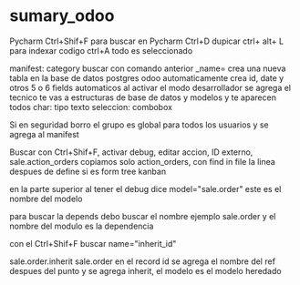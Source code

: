 # sumary_odoo
Pycharm
Ctrl+Shif+F para buscar en Pycharm
Ctrl+D dupicar 
ctrl+ alt+ L para indexar codigo
ctrl+A todo es seleccionado

manifest: category buscar con comando anterior
_name= crea una nueva tabla en la base de datos postgres
odoo automaticamente crea id, date y otros 5 o 6 fields automaticos
al activar el modo desarrollador se agrega el tecnico te vas a estructuras de base de datos y modelos y te aparecen todos
char: tipo texto seleccion: combobox

Si en seguridad borro el grupo es global para todos los usuarios y se agrega al manifest

Buscar con Ctrl+Shif+F, activar debug, editar accion, ID externo, sale.action_orders copiamos solo action_orders, con find in file 
la linea despues de <field name="arch" type="xml"> define si es form tree kanban
  
  
  en la parte superior al tener el debug dice model="sale.order" este es el nombre del modelo
  
  para buscar la depends debo buscar el nombre ejemplo sale.order y el nombre del modulo es la dependencia
  
  con el Ctrl+Shif+F buscar name="inherit_id"

<record id="view_order_form_inherit" model="ir.ui.view">
            <field name="name">sale.order.inherit</field>
            <field name="model">sale.order</field>
            <field name="inherit_id" ref="sale.view_order_form"/>
            <field name="arch" type="xml">
           </field>
  </record>
  en el record id se agrega el nombre del ref despues del punto y se agrega inherit, el modelo es el modelo heredado
  
